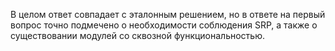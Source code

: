 В целом ответ совпадает с эталонным решением, но в ответе на первый вопрос точно подмечено о необходимости соблюдения SRP, а также о существовании модулей со сквозной функциональностью.